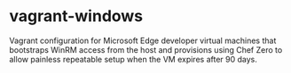# vagrant-windows

Vagrant configuration for Microsoft Edge developer virtual machines that bootstraps WinRM access from the host and provisions using Chef Zero to allow painless repeatable setup when the VM expires after 90 days.
